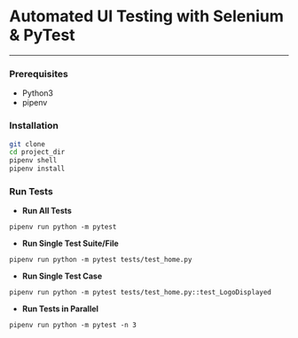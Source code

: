 # Automated UI Testing with Selenium & PyTest

---
### Prerequisites

 - Python3
 - pipenv

### Installation

```bash
git clone
cd project_dir
pipenv shell
pipenv install
```

### Run Tests
 - **Run All Tests**

``pipenv run python -m pytest``

 - **Run Single Test Suite/File**

``pipenv run python -m pytest tests/test_home.py``

 - **Run Single Test Case**

``pipenv run python -m pytest tests/test_home.py::test_LogoDisplayed``

 - **Run Tests in Parallel**

``pipenv run python -m pytest -n 3``